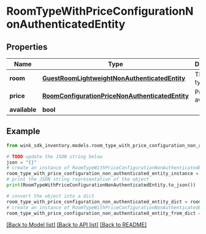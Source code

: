 # RoomTypeWithPriceConfigurationNonAuthenticatedEntity


## Properties

Name | Type | Description | Notes
------------ | ------------- | ------------- | -------------
**room** | [**GuestRoomLightweightNonAuthenticatedEntity**](GuestRoomLightweightNonAuthenticatedEntity.md) | The room type | 
**price** | [**RoomConfigurationPriceNonAuthenticatedEntity**](RoomConfigurationPriceNonAuthenticatedEntity.md) | Price if available | [optional] 
**available** | **bool** |  | [optional] 

## Example

```python
from wink_sdk_inventory.models.room_type_with_price_configuration_non_authenticated_entity import RoomTypeWithPriceConfigurationNonAuthenticatedEntity

# TODO update the JSON string below
json = "{}"
# create an instance of RoomTypeWithPriceConfigurationNonAuthenticatedEntity from a JSON string
room_type_with_price_configuration_non_authenticated_entity_instance = RoomTypeWithPriceConfigurationNonAuthenticatedEntity.from_json(json)
# print the JSON string representation of the object
print(RoomTypeWithPriceConfigurationNonAuthenticatedEntity.to_json())

# convert the object into a dict
room_type_with_price_configuration_non_authenticated_entity_dict = room_type_with_price_configuration_non_authenticated_entity_instance.to_dict()
# create an instance of RoomTypeWithPriceConfigurationNonAuthenticatedEntity from a dict
room_type_with_price_configuration_non_authenticated_entity_from_dict = RoomTypeWithPriceConfigurationNonAuthenticatedEntity.from_dict(room_type_with_price_configuration_non_authenticated_entity_dict)
```
[[Back to Model list]](../README.md#documentation-for-models) [[Back to API list]](../README.md#documentation-for-api-endpoints) [[Back to README]](../README.md)


